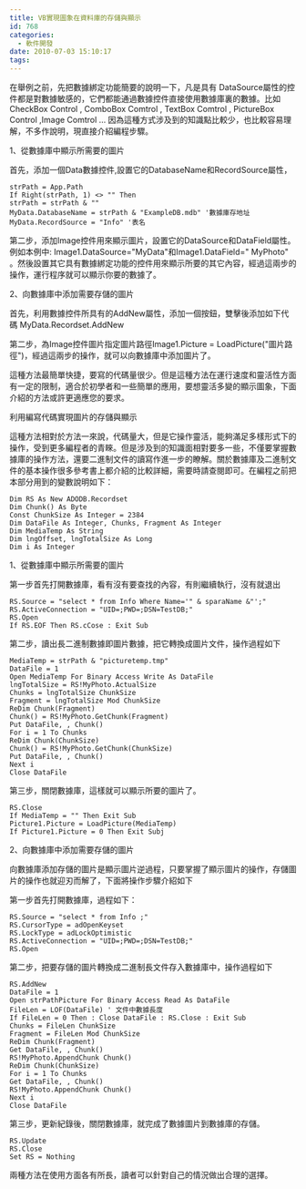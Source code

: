 ```yaml
---
title: VB實現圖象在資料庫的存儲與顯示
id: 768
categories:
  - 軟件開發
date: 2010-07-03 15:10:17
tags:
---
```


在舉例之前，先把數據綁定功能簡要的說明一下，凡是具有 DataSource屬性的控件都是對數據敏感的，它們都能通過數據控件直接使用數據庫裏的數據。比如CheckBox Control , ComboBox Comtrol , TextBox Comtrol , PictureBox Control ,Image Comtrol … 因為這種方式涉及到的知識點比較少，也比較容易理解，不多作說明，現直接介紹編程步驟。

1、從數據庫中顯示所需要的圖片

首先，添加一個Data數據控件,設置它的DatabaseName和RecordSource屬性，

<!--more-->

```
strPath = App.Path
If Right(strPath, 1) <> "" Then
strPath = strPath & ""
MyData.DatabaseName = strPath & "ExampleDB.mdb" '數據庫存地址
MyData.RecordSource = "Info" '表名
```

第二步，添加Image控件用來顯示圖片，設置它的DataSource和DataField屬性。例如本例中: Image1.DataSource="MyData"和Image1.DataField=" MyPhoto" 。然後設置其它具有數據綁定功能的控件用來顯示所要的其它內容，經過這兩步的操作，運行程序就可以顯示你要的數據了。

2、向數據庫中添加需要存儲的圖片

首先，利用數據控件所具有的AddNew屬性，添加一個按鈕，雙擊後添加如下代碼 MyData.Recordset.AddNew

第二步，為Image控件圖片指定圖片路徑Image1.Picture = LoadPicture("圖片路徑")，經過這兩步的操作，就可以向數據庫中添加圖片了。

這種方法最簡單快捷，要寫的代碼量很少。但是這種方法在運行速度和靈活性方面有一定的限制，適合於初學者和一些簡單的應用，要想靈活多變的顯示圖象，下面介紹的方法或許更適應您的要求。

利用編寫代碼實現圖片的存儲與顯示

這種方法相對於方法一來說，代碼量大，但是它操作靈活，能夠滿足多樣形式下的操作，受到更多編程者的青睞。但是涉及到的知識面相對要多一些，不僅要掌握數據庫的操作方法，還要二進制文件的讀寫作進一步的瞭解。關於數據庫及二進制文件的基本操作很多參考書上都介紹的比較詳細，需要時請查閱即可。在編程之前把本部分用到的變數說明如下：

```
Dim RS As New ADODB.Recordset
Dim Chunk() As Byte
Const ChunkSize As Integer = 2384
Dim DataFile As Integer, Chunks, Fragment As Integer
Dim MediaTemp As String
Dim lngOffset, lngTotalSize As Long
Dim i As Integer
```

1、從數據庫中顯示所需要的圖片

第一步首先打開數據庫，看有沒有要查找的內容，有則繼續執行，沒有就退出

```
RS.Source = "select * from Info Where Name='" & sparaName &"';"
RS.ActiveConnection = "UID=;PWD=;DSN=TestDB;"
RS.Open
If RS.EOF Then RS.cCose : Exit Sub
```

第二步，讀出長二進制數據即圖片數據，把它轉換成圖片文件，操作過程如下

```
MediaTemp = strPath & "picturetemp.tmp"
DataFile = 1
Open MediaTemp For Binary Access Write As DataFile
lngTotalSize = RS!MyPhoto.ActualSize
Chunks = lngTotalSize ChunkSize
Fragment = lngTotalSize Mod ChunkSize
ReDim Chunk(Fragment)
Chunk() = RS!MyPhoto.GetChunk(Fragment)
Put DataFile, , Chunk()
For i = 1 To Chunks
ReDim Chunk(ChunkSize)
Chunk() = RS!MyPhoto.GetChunk(ChunkSize)
Put DataFile, , Chunk()
Next i
Close DataFile
```

第三步，關閉數據庫，這樣就可以顯示所要的圖片了。

```
RS.Close
If MediaTemp = "" Then Exit Sub
Picture1.Picture = LoadPicture(MediaTemp)
If Picture1.Picture = 0 Then Exit Subj
```

2、向數據庫中添加需要存儲的圖片

向數據庫添加存儲的圖片是顯示圖片逆過程，只要掌握了顯示圖片的操作，存儲圖片的操作也就迎刃而解了，下面將操作步驟介紹如下

第一步首先打開數據庫，過程如下：

```
RS.Source = "select * from Info ;"
RS.CursorType = adOpenKeyset
RS.LockType = adLockOptimistic
RS.ActiveConnection = "UID=;PWD=;DSN=TestDB;"
RS.Open
```

第二步，把要存儲的圖片轉換成二進制長文件存入數據庫中，操作過程如下

```
RS.AddNew
DataFile = 1
Open strPathPicture For Binary Access Read As DataFile
FileLen = LOF(DataFile) ' 文件中數據長度
If FileLen = 0 Then : Close DataFile : RS.Close : Exit Sub
Chunks = FileLen ChunkSize
Fragment = FileLen Mod ChunkSize
ReDim Chunk(Fragment)
Get DataFile, , Chunk()
RS!MyPhoto.AppendChunk Chunk()
ReDim Chunk(ChunkSize)
For i = 1 To Chunks
Get DataFile, , Chunk()
RS!MyPhoto.AppendChunk Chunk()
Next i
Close DataFile
```

第三步，更新紀錄後，關閉數據庫，就完成了數據圖片到數據庫的存儲。

```
RS.Update
RS.Close
Set RS = Nothing
```

兩種方法在使用方面各有所長，讀者可以針對自己的情況做出合理的選擇。